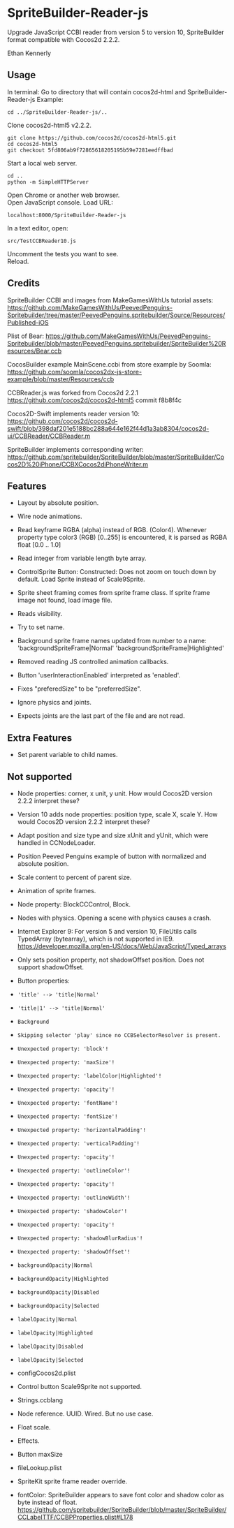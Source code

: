 SpriteBuilder-Reader-js
=======================

Upgrade JavaScript CCBI reader from version 5 to version 10, SpriteBuilder format compatible with Cocos2d 2.2.2.

Ethan Kennerly


Usage
-----

In terminal:
Go to directory that will contain cocos2d-html and SpriteBuilder-Reader-js
Example:

    cd ../SpriteBuilder-Reader-js/..

Clone cocos2d-html5 v2.2.2.

    git clone https://github.com/cocos2d/cocos2d-html5.git 
    cd cocos2d-html5
    git checkout 5fd806ab9f72865618205195b59e7281eedffbad

Start a local web server.

    cd ..
    python -m SimpleHTTPServer

Open Chrome or another web browser.  
Open JavaScript console.
Load URL:

    localhost:8000/SpriteBuilder-Reader-js

In a text editor, open:

    src/TestCCBReader10.js

Uncomment the tests you want to see.  
Reload.


Credits
-------

SpriteBuilder CCBI and images from MakeGamesWithUs tutorial assets:
<https://github.com/MakeGamesWithUs/PeevedPenguins-Spritebuilder/tree/master/PeevedPenguins.spritebuilder/Source/Resources/Published-iOS>

Plist of Bear:
<https://github.com/MakeGamesWithUs/PeevedPenguins-Spritebuilder/blob/master/PeevedPenguins.spritebuilder/SpriteBuilder%20Resources/Bear.ccb>

CocosBuilder example MainScene.ccbi from store example by Soomla:
<https://github.com/soomla/cocos2dx-js-store-example/blob/master/Resources/ccb>

CCBReader.js was forked from Cocos2d 2.2.1
<https://github.com/cocos2d/cocos2d-html5>
commit f8b8f4c

Cocos2D-Swift implements reader version 10:
<https://github.com/cocos2d/cocos2d-swift/blob/398daf201e5188bc288a644e162f44d1a3ab8304/cocos2d-ui/CCBReader/CCBReader.m>

SpriteBuilder implements corresponding writer:
<https://github.com/spritebuilder/SpriteBuilder/blob/master/SpriteBuilder/Cocos2D%20iPhone/CCBXCocos2diPhoneWriter.m>


Features
--------

 * Layout by absolute position.

 * Wire node animations.

 * Read keyframe RGBA (alpha) instead of RGB.  (Color4).  Whenever property type color3 (RGB) [0..255] is encountered, it is parsed as RGBA float [0.0 .. 1.0]
  
 * Read integer from variable length byte array.
  
 * ControlSprite Button:
       Constructed:  Does not zoom on touch down by default.
       Load Sprite instead of Scale9Sprite.
 
 * Sprite sheet framing comes from sprite frame class.
   If sprite frame image not found, load image file.
  
 * Reads visibility.
 
 * Try to set name.
  
 * Background sprite frame names updated from number to a name:
   'backgroundSpriteFrame|Normal'
   'backgroundSpriteFrame|Highlighted' 
 
 * Removed reading JS controlled animation callbacks.

 * Button 'userInteractionEnabled' interpreted as 'enabled'.

 * Fixes "preferedSize" to be "preferredSize".

 * Ignore physics and joints.  
 
 * Expects joints are the last part of the file and are not read.
 

Extra Features
--------------

 * Set parent variable to child names.


Not supported
-------------

 * Node properties:  corner, x unit, y unit.  How would Cocos2D version 2.2.2 interpret these?
 
 * Version 10 adds node properties:  position type, scale X, scale Y.  How would Cocos2D version 2.2.2 interpret these?
 
 * Adapt position and size type and size xUnit and yUnit, which were handled in CCNodeLoader. 

 * Position Peeved Penguins example of button with normalized and absolute position.

 * Scale content to percent of parent size.

 * Animation of sprite frames.
 
 * Node property:  BlockCCControl, Block.

 * Nodes with physics.  Opening a scene with physics causes a crash.

 * Internet Explorer 9: For version 5 and version 10, FileUtils calls TypedArray (bytearray), which is not supported in IE9.
 <https://developer.mozilla.org/en-US/docs/Web/JavaScript/Typed_arrays>

 * Only sets position property, not shadowOffset position.  Does not support shadowOffset.
 
 * Button properties:
 *     'title' --> 'title|Normal'
 *     'title|1' --> 'title|Normal'
 *     Background 
 *     Skipping selector 'play' since no CCBSelectorResolver is present.
 *     Unexpected property: 'block'!
 *     Unexpected property: 'maxSize'!
 *     Unexpected property: 'labelColor|Highlighted'!
 *     Unexpected property: 'opacity'!
 *     Unexpected property: 'fontName'!
 *     Unexpected property: 'fontSize'!
 *     Unexpected property: 'horizontalPadding'!
 *     Unexpected property: 'verticalPadding'!
 *     Unexpected property: 'opacity'!
 *     Unexpected property: 'outlineColor'!
 *     Unexpected property: 'opacity'!
 *     Unexpected property: 'outlineWidth'!
 *     Unexpected property: 'shadowColor'!
 *     Unexpected property: 'opacity'!
 *     Unexpected property: 'shadowBlurRadius'!
 *     Unexpected property: 'shadowOffset'! 
 *     backgroundOpacity|Normal
 *     backgroundOpacity|Highlighted
 *     backgroundOpacity|Disabled
 *     backgroundOpacity|Selected
 *     labelOpacity|Normal
 *     labelOpacity|Highlighted
 *     labelOpacity|Disabled
 *     labelOpacity|Selected

 * configCocos2d.plist 
 
 * Control button Scale9Sprite not supported.
 
 * Strings.ccblang
 
 * Node reference.  UUID.  Wired.  But no use case.
 
 * Float scale.
 
 * Effects.
 
 * Button maxSize
 
 * fileLookup.plist
 
 * SpriteKit sprite frame reader override.

 * fontColor: SpriteBuilder appears to save font color and shadow color as byte instead of float.
<https://github.com/spritebuilder/SpriteBuilder/blob/master/SpriteBuilder/CCLabelTTF/CCBPProperties.plist#L178>
